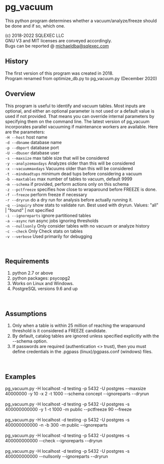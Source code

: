# pg_vacuum

This python program determines whether a vacuum/analyze/freeze should be done and if so, which one.

(c) 2018-2022 SQLEXEC LLC
<br/>
GNU V3 and MIT licenses are conveyed accordingly.
<br/>
Bugs can be reported @ michaeldba@sqlexec.com


## History
The first version of this program was created in 2018.  
Program renamed from optimize_db.py to pg_vacuum.py (December 2020)

## Overview
This program is useful to identify and vacuum tables.  Most inputs are optional, and either an optional parameter is not used or a default value is used if not provided.  That means you can override internal parameters by specifying them on the command line.  The latest version of pg_vacuum incorporates parallel vacuuming if maintenance workers are available.  Here are the parameters:
<br/>
`-H --host`              host name
<br/>
`-d --dbname`            database name
<br/>
`-p --dbport`            database port
<br/>
`-U --dbuser`            database user
<br/>
`-s --maxsize`           max table size that will be considered
<br/>
`-y --analyzemaxdays`    Analyzes older than this will be considered
<br/>
`-x --vacuummaxdays`     Vacuums older than this will be considered
<br/>
`-t --mindeadtups`       minimum dead tups before considering a vacuum
<br/>
`-b --maxtables`         max number of tables to vacuum, default 9999
<br/>
`-m --schema`            if provided, perform actions only on this schema
<br/>
`-z --pctfreeze`         specifies how close to wraparound before FREEZE is done.
<br/>
`-f --freeze`            perform freeze if necessary
<br/>
`-r --dryrun`            do a dry run for analysis before actually running it.
<br/>
`-q --inquiry`           show stats to validate run.  Best used with dryrun. Values: "all" | "found" | not specified
<br/>
`-i --ignoreparts`       ignore partitioned tables
<br/>
`-a --async`             run async jobs ignoring thresholds
<br/>
`-n --nullsonly`         Only consider tables with no vacuum or analyze history
<br/>
`-c --check`             Only Check stats on tables
<br/>
`-v --verbose`           Used primarily for debugging
<br/>

<br/>

## Requirements
1. python 2.7 or above
2. python packages: psycopg2
3. Works on Linux and Windows.
4. PostgreSQL versions 9.6 and up
<br/>

## Assumptions
1. Only when a table is within 25 million of reaching the wraparound threshold is it considered a FREEZE candidate. 
2. By default, catalog tables are ignored unless specified explicitly with the --schema option.
3. If passwords are required (authentication <> trust), then you must define credentials in the .pgpass (linux)/pgpass.conf (windows) files.
<br/>

## Examples
pg_vacuum.py -H localhost -d testing -p 5432 -U postgres --maxsize 40000000 -y 10 -x 2 -t 1000 --schema concept --ignoreparts --dryrun
<br/><br/>
pg_vacuum.py -H localhost -d testing -p 5432 -U postgres -s 400000000000 -y 1 -t 1000 -m public --pctfreeze 90 --freeze
<br/><br/>
pg_vacuum.py -H localhost -d testing -p 5432 -U postgres -s 400000000000 -n -b 300 -m public --ignoreparts
<br/><br/>
pg_vacuum.py -H localhost -d testing -p 5432 -U postgres -s 400000000000 --check --ignoreparts --dryrun
<br/><br/>
pg_vacuum.py -H localhost -d testing -p 5432 -U postgres -s 400000000000 --nullsonly --ignoreparts --dryrun
<br/>






